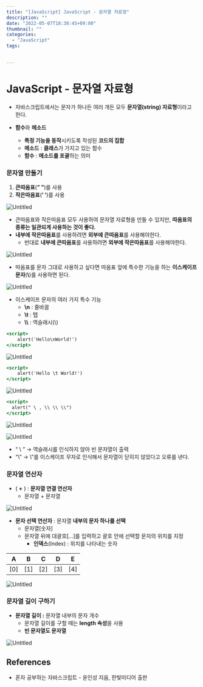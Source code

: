 ```yaml
---
title: "[JavaScript] JavaScript - 문자열 자료형"
description: ""
date: "2022-05-07T18:30:45+09:00"
thumbnail: ""
categories:
  - "JavaScript"
tags:
 

---
```

<!--more-->
# JavaScript - 문자열 자료형

- 자바스크립트에서는 문자가 하나든 여러 개든 모두 **문자열(string) 자료형**이라고 한다.

- **함수**와 **메소드**
    - **특정 기능을 동작**시키도록 작성된 **코드의 집합**
    - **메소드** : **클래스**가 가지고 있는 함수
    - **함수** : **메소드를 포괄**하는 의미

### 문자열 만들기

1. **큰따옴표**(**” ”**)를 사용
2. **작은따옴표**(**’ ’**)를 사용

![Untitled](/images/lang_javascript/JavaScript_문자열_자료형/Untitled.png)

- 큰따옴표와 작은따옴표 모두 사용하여 문자열 자료형을 만들 수 있지만, **따옴표의 종류는 일관되게 사용하는 것이 좋다.**
- **내부에 작은따옴표**를 사용하려면 **외부에 큰따옴표**를 사용해야한다.
    - 반대로 **내부에 큰따옴표**를 사용하려면 **외부에 작은따옴표**를 사용해야한다.

![Untitled](/images/lang_javascript/JavaScript_문자열_자료형/Untitled%201.png)

- 따옴표를 문자 그대로 사용하고 싶다면 따옴표 앞에 특수한 기능을 하는 **이스케이프 문자**(**\\**)를 사용하면 된다.

![Untitled](/images/lang_javascript/JavaScript_문자열_자료형/Untitled%202.png)

- 이스케이프 문자의 여러 가지 특수 기능
    - **\n** : 줄바꿈
    - **\t** : 탭
    - **\\\\** : 역슬래시(\\)

```jsx
<script>
	alert('Hello\nWorld!')
</script>
```

![Untitled](/images/lang_javascript/JavaScript_문자열_자료형/Untitled%203.png)

```jsx
<script>
	alert('Hello \t World!')
</script>
```

![Untitled](/images/lang_javascript/JavaScript_문자열_자료형/Untitled%204.png)

```jsx
<script>
  alert(" \ , \\ \\ \\")
</script>
```

![Untitled](/images/lang_javascript/JavaScript_문자열_자료형/Untitled%205.png)

![Untitled](/images/lang_javascript/JavaScript_문자열_자료형/Untitled%206.png)

- “ \ ” → 역슬래시를 인식하지 않아 빈 문자열이 출력
- “\” → \”를 이스케이프 무자로 인식해서 문자열이 닫히지 않았다고 오류를 낸다.

### 문자열 연산자

- ( **+** ) : **문자열 연결 연산자**
    - 문자열 + 문자열

![Untitled](/images/lang_javascript/JavaScript_문자열_자료형/Untitled%207.png)

- **문자 선택 연산자** : 문자열 **내부의 문자 하나를 선택**
    - 문자열[숫자]
    - 문자열 뒤에 대괄호[…]를 입력하고 괄호 안에 선택할 문자의 위치를 지정
        - **인덱스**(Index) : 위치를 나타내는 숫자

| A | B | C | D | E |
| --- | --- | --- | --- | --- |
| [0] | [1] | [2] | [3] | [4] |

![Untitled](/images/lang_javascript/JavaScript_문자열_자료형/Untitled%208.png)

### 문자열 길이 구하기

- **문자열 길이 :** 문자열 내부의 문자 개수
    - 문자열 길이를 구할 때는 **length 속성**을 사용
    - **빈 문자열도 문자열**

![Untitled](/images/lang_javascript/JavaScript_문자열_자료형/Untitled%209.png)

## References

- 혼자 공부하는 자바스크립트 - 윤인성 지음, 한빛미디어 출판